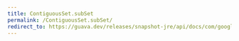 ```yaml
---
title: ContiguousSet.subSet
permalink: /ContiguousSet.subSet/
redirect_to: https://guava.dev/releases/snapshot-jre/api/docs/com/google/common/collect/ContiguousSet.html#subSet-C-C-
---
```

